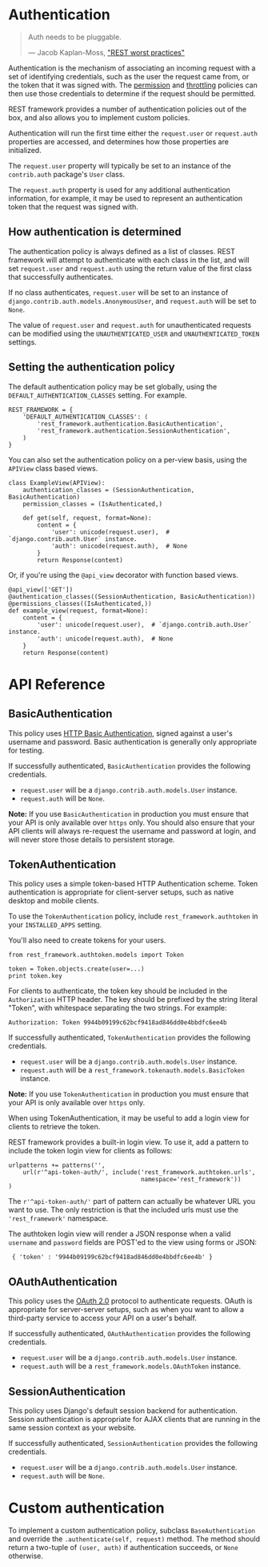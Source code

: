 <a class="github" href="authentication.py"></a>

# Authentication

> Auth needs to be pluggable.
>
> &mdash; Jacob Kaplan-Moss, ["REST worst practices"][cite]

Authentication is the mechanism of associating an incoming request with a set of identifying credentials, such as the user the request came from, or the token that it was signed with.  The [permission] and [throttling] policies can then use those credentials to determine if the request should be permitted.

REST framework provides a number of authentication policies out of the box, and also allows you to implement custom policies.

Authentication will run the first time either the `request.user` or `request.auth` properties are accessed, and determines how those properties are initialized.

The `request.user` property will typically be set to an instance of the `contrib.auth` package's `User` class.

The `request.auth` property is used for any additional authentication information, for example, it may be used to represent an authentication token that the request was signed with.

## How authentication is determined

The authentication policy is always defined as a list of classes.  REST framework will attempt to authenticate with each class in the list, and will set `request.user` and `request.auth` using the return value of the first class that successfully authenticates.

If no class authenticates, `request.user` will be set to an instance of `django.contrib.auth.models.AnonymousUser`, and `request.auth` will be set to `None`.

The value of `request.user` and `request.auth` for unauthenticated requests can be modified using the `UNAUTHENTICATED_USER` and `UNAUTHENTICATED_TOKEN` settings.

## Setting the authentication policy

The default authentication policy may be set globally, using the `DEFAULT_AUTHENTICATION_CLASSES` setting.  For example.

    REST_FRAMEWORK = {
        'DEFAULT_AUTHENTICATION_CLASSES': (
            'rest_framework.authentication.BasicAuthentication',
            'rest_framework.authentication.SessionAuthentication',
        )
    }

You can also set the authentication policy on a per-view basis, using the `APIView` class based views.

    class ExampleView(APIView):
        authentication_classes = (SessionAuthentication, BasicAuthentication)
        permission_classes = (IsAuthenticated,)

        def get(self, request, format=None):
            content = {
                'user': unicode(request.user),  # `django.contrib.auth.User` instance.
                'auth': unicode(request.auth),  # None
            }
            return Response(content)

Or, if you're using the `@api_view` decorator with function based views.

    @api_view(['GET'])
    @authentication_classes((SessionAuthentication, BasicAuthentication))
    @permissions_classes((IsAuthenticated,))
    def example_view(request, format=None):
        content = {
            'user': unicode(request.user),  # `django.contrib.auth.User` instance.
            'auth': unicode(request.auth),  # None
        }
        return Response(content)

# API Reference

## BasicAuthentication

This policy uses [HTTP Basic Authentication][basicauth], signed against a user's username and password.  Basic authentication is generally only appropriate for testing.

If successfully authenticated, `BasicAuthentication` provides the following credentials.

* `request.user` will be a `django.contrib.auth.models.User` instance.
* `request.auth` will be `None`.

**Note:** If you use `BasicAuthentication` in production you must ensure that your API is only available over `https` only.  You should also ensure that your API clients will always re-request the username and password at login, and will never store those details to persistent storage.

## TokenAuthentication

This policy uses a simple token-based HTTP Authentication scheme.  Token authentication is appropriate for client-server setups, such as native desktop and mobile clients.

To use the `TokenAuthentication` policy, include `rest_framework.authtoken` in your `INSTALLED_APPS` setting.

You'll also need to create tokens for your users.

    from rest_framework.authtoken.models import Token

    token = Token.objects.create(user=...)
    print token.key

For clients to authenticate, the token key should be included in the `Authorization` HTTP header.  The key should be prefixed by the string literal "Token", with whitespace separating the two strings.  For example:

    Authorization: Token 9944b09199c62bcf9418ad846dd0e4bbdfc6ee4b

If successfully authenticated, `TokenAuthentication` provides the following credentials.

* `request.user` will be a `django.contrib.auth.models.User` instance.
* `request.auth` will be a `rest_framework.tokenauth.models.BasicToken` instance.

**Note:** If you use `TokenAuthentication` in production you must ensure that your API is only available over `https` only.

When using TokenAuthentication, it may be useful to add a login view for clients to retrieve the token. 

REST framework provides a built-in login view. To use it, add a pattern to include the token login view for clients as follows:

    urlpatterns += patterns('',
        url(r'^api-token-auth/', include('rest_framework.authtoken.urls',
                                         namespace='rest_framework'))
    )

The `r'^api-token-auth/'` part of pattern can actually be whatever URL you want to use.  The only restriction is that the included urls must use the `'rest_framework'` namespace.  

The authtoken login view will render a JSON response when a valid `username` and `password` fields are POST'ed to the view using forms or JSON:

	 { 'token' : '9944b09199c62bcf9418ad846dd0e4bbdfc6ee4b' }


## OAuthAuthentication

This policy uses the [OAuth 2.0][oauth] protocol to authenticate requests.  OAuth is appropriate for server-server setups, such as when you want to allow a third-party service to access your API on a user's behalf.

If successfully authenticated, `OAuthAuthentication` provides the following credentials.

* `request.user` will be a `django.contrib.auth.models.User` instance.
* `request.auth` will be a `rest_framework.models.OAuthToken` instance.

## SessionAuthentication

This policy uses Django's default session backend for authentication.  Session authentication is appropriate for AJAX clients that are running in the same session context as your website.

If successfully authenticated, `SessionAuthentication` provides the following credentials.

* `request.user` will be a `django.contrib.auth.models.User` instance.
* `request.auth` will be `None`.

# Custom authentication

To implement a custom authentication policy, subclass `BaseAuthentication` and override the `.authenticate(self, request)` method.  The method should return a two-tuple of `(user, auth)` if authentication succeeds, or `None` otherwise.

[cite]: http://jacobian.org/writing/rest-worst-practices/
[basicauth]: http://tools.ietf.org/html/rfc2617
[oauth]: http://oauth.net/2/
[permission]: permissions.md
[throttling]: throttling.md
